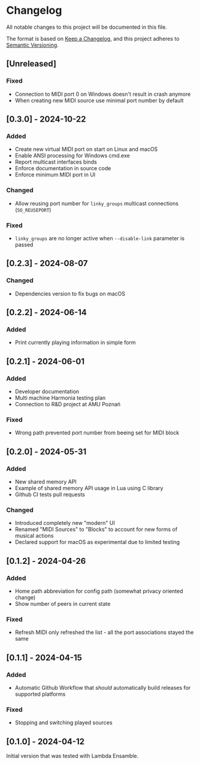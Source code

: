 # Changelog

All notable changes to this project will be documented in this file.

The format is based on [Keep a Changelog](https://keepachangelog.com/en/1.1.0/),
and this project adheres to [Semantic Versioning](https://semver.org/spec/v2.0.0.html).

## [Unreleased]

### Fixed

- Connection to MIDI port 0 on Windows doesn't result in crash anymore
- When creating new MIDI source use minimal port number by default

## [0.3.0] - 2024-10-22

### Added

- Create new virtual MIDI port on start on Linux and macOS
- Enable ANSI processing for Windows cmd.exe
- Report multicast interfaces binds
- Enforce documentation in source code
- Enforce minimum MIDI port in UI

### Changed

- Allow reusing port number for `linky_groups` multicast connections (`SO_REUSEPORT`)

### Fixed

- `linky_groups` are no longer active when `--disable-link` parameter is passed

## [0.2.3] - 2024-08-07

### Changed

- Dependencies version to fix bugs on macOS

## [0.2.2] - 2024-06-14

### Added

- Print currently playing information in simple form

## [0.2.1] - 2024-06-01

### Added

- Developer documentation
- Multi machine Harmonia testing plan
- Connection to R&D project at AMU Poznań

### Fixed

- Wrong path prevented port number from beeing set for MIDI block

## [0.2.0] - 2024-05-31

### Added

- New shared memory API
- Example of shared memory API usage in Lua using C library
- Github CI tests pull requests

### Changed

- Introduced completely new "modern" UI
- Renamed "MIDI Sources" to "Blocks" to account for new forms of musical actions
- Declared support for macOS as experimental due to limited testing

## [0.1.2] - 2024-04-26

### Added

- Home path abbreviation for config path (somewhat privacy oriented change)
- Show number of peers in current state

### Fixed

- Refresh MIDI only refreshed the list - all the port associations stayed the same

## [0.1.1] - 2024-04-15

### Added

- Automatic Github Workflow that _should_ automatically build releases for supported platforms

### Fixed

- Stopping and switching played sources

## [0.1.0] - 2024-04-12

Initial version that was tested with Lambda Ensamble.
